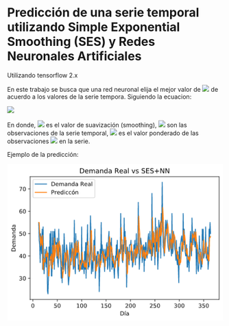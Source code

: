 # Predicción de una serie temporal utilizando Simple Exponential Smoothing (SES) y Redes Neuronales Artificiales 

Utilizando tensorflow 2.x

En este trabajo se busca que una red neuronal elija el mejor valor de <img src="https://render.githubusercontent.com/render/math?math=\alpha"> de acuerdo a los valores de la serie tempora. Siguiendo la ecuacion:

<img src="https://render.githubusercontent.com/render/math?math=Y_{T} = \alpha y_{T-1} + (1-\alpha)y_{T-1}">


En donde, <img src="https://render.githubusercontent.com/render/math?math=0<=\alpha<=1"> es el valor de suavización (smoothing), <img src="https://render.githubusercontent.com/render/math?math=y"> son las observaciones de la serie temporal, <img src="https://render.githubusercontent.com/render/math?math=$Y_{T}$"> es el valor ponderado de las observaciones <img src="https://render.githubusercontent.com/render/math?math=$y_1, ..., y_T"> en la serie.

Ejemplo de la predicción:

<img src="Example_pred.png">


